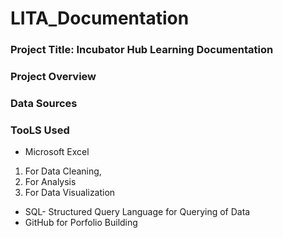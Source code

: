 # LITA_Documentation

### Project Title: Incubator Hub Learning Documentation

### Project Overview

### Data Sources

### TooLS Used
-  Microsoft Excel
1.  For Data Cleaning,
2.  For Analysis
3.  For Data Visualization
-  SQL- Structured Query Language for Querying of Data
-  GitHub for Porfolio Building
